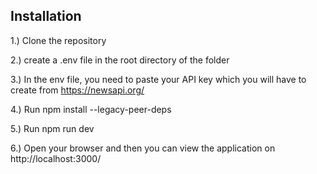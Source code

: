 ## Installation

1.) Clone the repository

2.) create a .env file in the root directory of the folder

3.) In the env file, you need to paste your API key which you will have to create from https://newsapi.org/

4.) Run npm install --legacy-peer-deps

5.) Run npm run dev

6.) Open your browser and then you can view the application on http://localhost:3000/